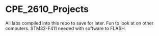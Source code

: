 # CPE_2610_Projects
All labs compiled into this repo to save for later. Fun to look at on other computers. STM32-F411 needed with software to FLASH.
